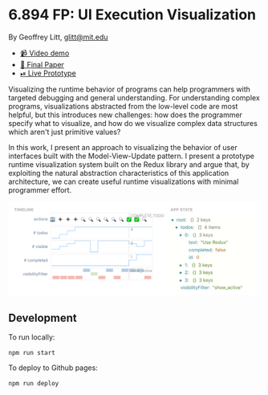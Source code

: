 # 6.894 FP: UI Execution Visualization

By Geoffrey Litt, glitt@mit.edu

* [📹 Video demo](https://www.loom.com/share/e5df0b7ba47240e3ac9f5ceb9316ec53)
* [📄 Final Paper](https://github.mit.edu/6894-sp20/FP-Program-Execution-Visualization/raw/master/paper/paper.pdf)
* [⏯ Live Prototype](https://github.mit.edu/pages/6894-sp20/FP-Program-Execution-Visualization/)

Visualizing the runtime behavior of programs can help programmers with targeted debugging and general understanding. For understanding complex programs, visualizations abstracted from the low-level code are most helpful, but this introduces new challenges: how does the programmer specify what to visualize, and how do we visualize complex data structures which aren't just primitive values?

In this work, I present an approach to visualizing the behavior of user interfaces built with the Model-View-Update pattern. I present a prototype runtime visualization system built on the Redux library and argue that, by exploiting the natural abstraction characteristics of this application architecture, we can create useful runtime visualizations with minimal programmer effort.

![timeline screenshot](timeline.png)

## Development

To run locally:

```
npm run start
```

To deploy to Github pages:

```
npm run deploy
```
